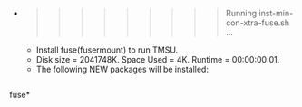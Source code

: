* >>>>>>>>> Running inst-min-con-xtra-fuse.sh ...
  * Install fuse(fusermount) to run TMSU.
  * Disk size = 2041748K. Space Used = 4K. Runtime = 00:00:00:01.
  * The following NEW packages will be installed:
  ```bash
fuse*
  ```
